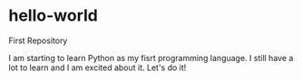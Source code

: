 # hello-world
First Repository

I am starting to learn Python as my fisrt programming language. I still have a lot to learn and I am excited about it. 
Let's do it!
